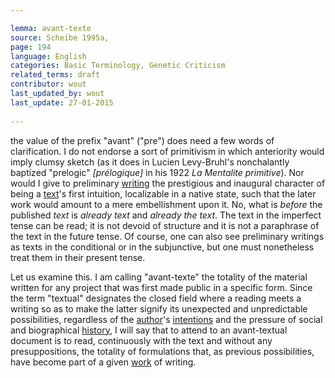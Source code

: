 ```yaml
---

lemma: avant-texte
source: Scheibe 1995a,
page: 194 
language: English
categories: Basic Terminology, Genetic Criticism
related_terms: draft
contributor: wout
last_updated_by: wout
last_update: 27-01-2015
        
---
```


the value of the prefix "avant" ("pre") does need a few words of clarification. I do not endorse a sort of primitivism in which anteriority would imply clumsy sketch (as it does in Lucien Levy-Bruhl's nonchalantly baptized "prelogic" _[prélogique]_ in his 1922 _La Mentalite primitive_). Nor would I give to preliminary [writing](writingProcess.html) the prestigious and inaugural character of being a [text](text.html)'s first intuition, localizable in a native state, such that the later work would amount to a mere embellishment upon it. No, what is _before_ the published _text_ is _already text_ and _already the text_. The text in the imperfect tense can be read; it is not devoid of structure and it is not a paraphrase of the text in the future tense. Of course, one can also see preliminary writings as texts in the conditional or in the subjunctive, but one must nonetheless treat them in their present tense.

Let us examine this. I am calling "avant-texte" the totality of the material written for any project that was first made public in a specific form. Since the term "textual" designates the closed field where a reading meets a writing so as to make the latter signify its unexpected and unpredictable possibilities, regardless of the [author](author.html)'s [intentions](intentionality.html) and the pressure of social and biographical [history](history.html), I will say that to attend to an avant-textual document is to read, continuously with the text and without any presuppositions, the totality of formulations that, as previous possibilities, have become part of a given [work](work.html) of writing.

